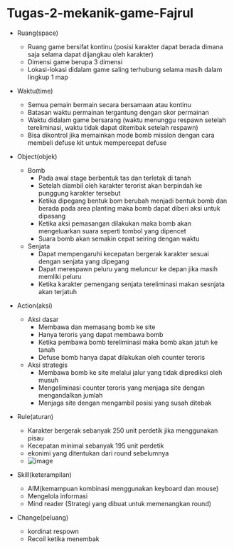 # Tugas-2-mekanik-game-Fajrul

- Ruang(space) 
	- Ruang game bersifat kontinu (posisi karakter dapat berada dimana saja selama dapat dijangkau oleh karakter)
	- Dimensi game berupa 3 dimensi
	- Lokasi-lokasi didalam game saling terhubung selama masih dalam lingkup 1 map
- Waktu(time)
	- Semua pemain bermain secara bersamaan atau kontinu
	- Batasan waktu permainan tergantung dengan skor permainan
	- Waktu didalam game bersarang (waktu menunggu respawn setelah tereliminasi, waktu tidak dapat ditembak setelah respawn)
	- Bisa dikontrol jika memainkan mode bomb mission dengan cara membeli defuse kit untuk mempercepat defuse

- Object(objek)
	- Bomb
		- Pada awal stage berbentuk tas dan terletak di tanah
		- Setelah diambil oleh karakter terorist akan berpindah ke punggung karakter tersebut
		- Ketika dipegang bentuk bom berubah menjadi bentuk bomb dan berada pada area planting maka bomb dapat diberi aksi untuk dipasang
		- Ketika aksi pemasangan dilakukan maka bomb akan mengeluarkan suara seperti tombol yang dipencet
		- Suara bomb akan semakin cepat seiring dengan waktu
	- Senjata
		- Dapat mempengaruhi kecepatan bergerak karakter sesuai dengan senjata yang dipegang
		- Dapat merespawn peluru yang meluncur ke depan jika masih memliki peluru
		- Ketika karakter pemengang senjata tereliminasi makan sesnjata akan terjatuh
- Action(aksi)
	- Aksi dasar
		- Membawa dan memasang bomb ke site 
		- Hanya teroris yang dapat membawa bomb
		- Ketika pembawa bomb tereliminasi maka bomb akan jatuh ke tanah
		- Defuse bomb hanya dapat dilakukan oleh counter teroris
	- Aksi strategis
		- Membawa bomb ke site melalui jalur yang tidak diprediksi oleh musuh
		- Mengeliminasi counter teroris yang menjaga site dengan mengandalkan jumlah
		- Menjaga site dengan mengambil posisi yang susah ditebak
- Rule(aturan)
	- Karakter bergerak sebanyak 250 unit perdetik jika menggunakan pisau
	- Kecepatan minimal sebanyak 195 unit perdetik
	- ekonimi yang ditentukan dari round sebelumnya
	- ![image](https://user-images.githubusercontent.com/38638257/223932618-8f6ece96-1ed7-407f-82d0-b0481becd2b7.png)

- Skill(keterampilan)
	- AIM(kemampuan kombinasi menggunakan keyboard dan mouse)
	- Mengelola informasi
	- Mind reader (Strategi yang dibuat untuk memenangkan round)
- Change(peluang) 
	- kordinat respown 
	- Recoil ketika menembak
